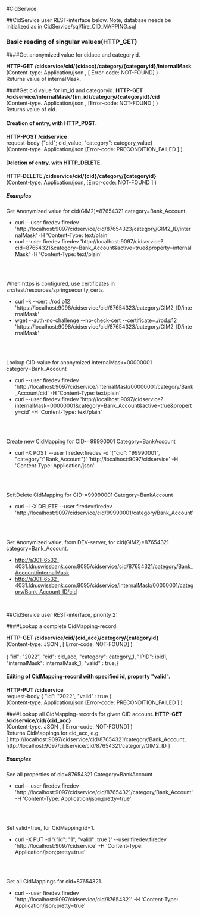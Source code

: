 

#CidService


##CidService  user  REST-interface below.
Note, database needs be initialized as in CidService/sql/fire_CID_MAPPING.sql

### Basic reading of singular values(HTTP_GET)

####Get anonymized value for cidacc and categoryid.

   **HTTP-GET  /cidservice/cid/{cidacc}/category/{categoryid}/internalMask**<br/>
  (Content-type: Application/json ,  [ Error-code: NOT-FOUND] )<br/>
Returns value of internalMask.
<p/>

####Get cid value for im_id and categoryid.
   **HTTP-GET  /cidservice/internalMask/{im_id}/category/{categoryid}/cid**<br/>
   (Content-type.  Application/json  ,   [Error-code: NOT-FOUND ] )<br/>
Returns value of cid.
<p/>


#### Creation of entry,  with HTTP_POST.
   **HTTP-POST  /cidservice** <br/>
   request-body {"cid"; cid_value,  "category": category_value}<br/>
   (Content-type.  Application/json  [Error-code: PRECONDITION_FAILED ] )<br/>
<p/>

#### Deletion of entry,  with HTTP_DELETE.
   **HTTP-DELETE  /cidservice/cid/{cid}/category/{categoryid}**<br/>
   (Content-type.  Application/json,  [Error-code: NOT-FOUND ]   )<br/>
<p/>


##### Examples

Get Anonymized value for cid(GIM2)=87654321 category=Bank_Account.
* curl --user firedev:firedev 'http://localhost:9097/cidservice/cid/87654323/category/GIM2_ID/internalMask'  -H 'Content-Type: text/plain'
* curl --user firedev:firedev 'http://localhost:9097/cidservice?cid=87654321&category=Bank_Account&active=true&property=internalMask'  -H 'Content-Type: text/plain'
<br/>
<br/>

When https is configured, use certificates in src/test/resources/springsecurity_certs.
* curl -k --cert ./rod.p12       'https://localhost:9098/cidservice/cid/87654323/category/GIM2_ID/internalMask'
* wget --auth-no-challenge --no-check-cert --certificate=./rod.p12 'https://localhost:9098/cidservice/cid/87654323/category/GIM2_ID/internalMask'

<br/>
<br/>

Lookup CID-value for anonymized internalMask=00000001  category=Bank_Account
* curl --user firedev:firedev  'http://localhost:9097/cidservice/internalMask/00000001/category/Bank_Account/cid'   -H 'Content-Type: text/plain'
* curl --user firedev:firedev  'http://localhost:9097/cidservice?internalMask=00000001&category=Bank_Account&active=true&property=cid'  -H 'Content-Type: text/plain'
<br/>
<br/>

Create new CidMapping for CID-=99990001 Category=BankAccount
* curl  -X POST  --user firedev:firedev  -d '{"cid": "99990001", "category":"Bank_Account"}'   'http://localhost:9097/cidservice'   -H 'Content-Type: Application/json'
<br/>
<br/>

SoftDelete CidMapping for CID-=99990001 Category=BankAccount
* curl -i -X DELETE --user firedev:firedev    'http://localhost:9097/cidservice/cid/99990001/category/Bank_Account'
<br/>
<br/>



Get Anonymized value, from DEV-server,  for cid(GIM2)=87654321 category=Bank_Account.
* http://a301-6532-4031.ldn.swissbank.com:8095/cidservice/cid/87654321/category/Bank_Account/internalMask
* http://a301-6532-4031.ldn.swissbank.com:8095/cidservice/internalMask/00000001/category/Bank_Account_ID/cid
<br/>

##CidService  user  REST-interface, priority 2:

####Lookup a complete CidMapping-record.

   **HTTP-GET  /cidservice/cid/{cid_acc}/category/{categoryid}**<br/>
   (Content-type. JSON ,  [ Error-code: NOT-FOUND] )<br/><br/>
   { "id": "2022",  "cid": cid_acc,  "category": category_1, "IPID": ipid1,  "internalMask": internalMask_1,  "valid" : true,}
<p/>


#### Editing of CidMapping-record with specified id, property "valid".
   **HTTP-PUT /cidservice** <br/>
   request-body {  "id": "2022", "valid" : true }<br/>
   (Content-type.  Application/json  [Error-code: PRECONDITION_FAILED ] )<br/>
<p/>

####Lookup all CidMapping-records for given CID account.
   **HTTP-GET /cidservice/cid/{cid_acc}**<br/>
  (Content-type. JSON ,  [ Error-code: NOT-FOUND] )<br/>
  Returns CidMappings for cid_acc, e.g.<br/>
  [ http://localhost:9097/cidservice/cid/87654321/category/Bank_Account, http://localhost:9097/cidservice/cid/87654321/category/GIM2_ID ]

<p/>


##### Examples

See all properties of cid=87654321 Category=BankAccount <br/>
* curl  --user firedev:firedev 'http://localhost:9097/cidservice/cid/87654321/category/Bank_Account'  -H 'Content-Type: Application/json;pretty=true'
<br/>
<br/>

Set valid=true, for CidMapping id=1.<br/>
* curl -X PUT -d '{"id": "1", "valid": true }' --user firedev:firedev 'http://localhost:9097/cidservice'  -H 'Content-Type: Application/json;pretty=true'
<br/>
<br/>

Get all CidMappings for cid=87654321.<br/>
* curl  --user firedev:firedev 'http://localhost:9097/cidservice/cid/87654321'  -H 'Content-Type: Application/json;pretty=true'
<br/>
<br/>